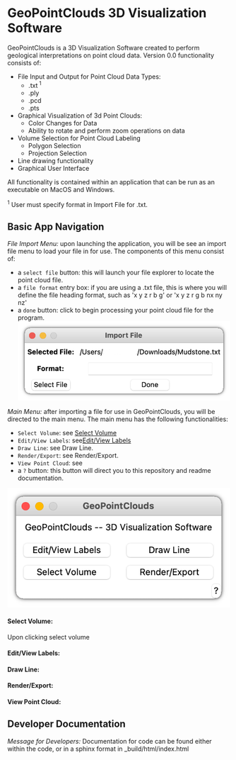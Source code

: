# GeoPointClouds 3D Visualization Software

GeoPointClouds is a 3D Visualization Software created to perform geological interpretations on point cloud data. Version 0.0 functionality consists of:
  * File Input and Output for Point Cloud Data Types:
    *   .txt<sup> 1</sup>
    *   .ply 
    *   .pcd
    *   .pts
  * Graphical Visualization of 3d Point Clouds:
    * Color Changes for Data
    * Ability to rotate and perform zoom operations on data  
  * Volume Selection for Point Cloud Labeling
    * Polygon Selection
    * Projection Selection
  * Line drawing functionality
  * Graphical User Interface

All functionality is contained within an application that can be run as an executable on MacOS and Windows. 

<sup>1</sup> User must specify format in Import File for .txt. 

## Basic App Navigation

*File Import Menu:* upon launching the application, you will be see an import file menu to load your file in for use. The components of this menu consist of:
  * a `select file` button: this will launch your file explorer to locate the point cloud file. 
  * a `file format` entry box: if you are using a .txt file, this is where you will define the file heading format, such as 'x y z r b g' or 'x y z r g b nx ny nz'
  * a `done` button: click to begin processing your point cloud file for the program. 
![Image of File Import Menu](https://github.com/nchaconbgeo/pointcloudpackage/blob/880882d4609b8b2aa132f7eb7d34bdbd2db4bf9d/R3dF8LChjjVPzA0pDqUXoSYy9t1eK2RRW5jquabGel_H5_XPiKdv2jDJfidlsbG88s8_LCcRUvSiqM7aY-i3iiDwUG50hAhSVn_FPrI4dMeyWPMZ6fCetf_L04XTLexrpRpJEQNS_vo(1).png)

*Main Menu:* after importing a file for use in GeoPointClouds, you will be directed to the main menu. The main menu has the following functionalities:
  * `Select Volume`: see [Select Volume](#select-volume)
  * `Edit/View Labels`: see[Edit/View Labels](#select-volume)
  * `Draw Line`: see Draw Line.
  * `Render/Export`: see Render/Export.
  * `View Point Cloud`: see
  * a `?` button: this button will direct you to this repository and readme documentation.
  
  ![Image of Main Menu](https://github.com/nchaconbgeo/pointcloudpackage/blob/52e50232f70f1181900d37183f385c8311e2cfbd/5LM8NSSPHYK7F1Tk6wDMWapX95uX_1i72NGmp0vEPue0i4H4XdKcnLZjElpvhE3AkI8uStRGPqCTLEp3Gy7mfDQL-4KT0yHWYlaUdmEhQENTtlAZXpWwi-kOLCGN4aY0ZYp8qnxBzYY.png)

#### Select Volume:
Upon clicking select volume

#### Edit/View Labels:

#### Draw Line:

#### Render/Export:

#### View Point Cloud:





## Developer Documentation

*Message for Developers:* Documentation for code can be found either within the code, or in a sphinx format in _build/html/index.html
